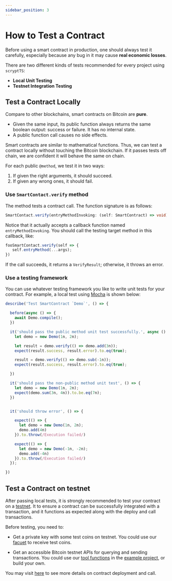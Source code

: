 ```yaml
---
sidebar_position: 3
---
```

 
# How to Test a Contract
 
Before using a smart contract in production, one should always test it carefully, especially because any bug in it may cause **real economic losses**.
 
There are two different kinds of tests recommended for every project using `scryptTS`:
 
* **Local Unit Testing**
* **Testnet Integration Testing**
 
## Test a Contract Locally

Compare to other blockchains, smart contracts on Bitcoin are **pure**.
* Given the same input, its public function always returns the same boolean output: success or failure. It has no internal state.
* A public function call causes no side effects.

Smart contracts are similar to mathematical functions. Thus, we can test a contract locally without touching the Bitcoin blockchain. If it passes tests off chain, we are confident it will behave the same on chain.

For each public `@method`, we test it in two ways:

1. If given the right arguments, it should succeed.
2. If given any wrong ones, it should fail.

### Use `SmartContact.verify` method
 
The method tests a contract call. The function signature is as follows:
 
```ts
SmartContact.verify(entryMethodInvoking: (self: SmartContract) => void): VerifyResult
```

Notice that it actually accepts a callback function named `entryMethodInvoking`. You should call the testing target method in this callback, like:

```ts
fooSmartContact.verify(self => {
   self.entryMethod(...args);
})
```

If the call succeeds, it returns a `VerifyResult`; otherwise, it throws an error.

### Use a testing framework
 
You can use whatever testing framework you like to write unit tests for your contract. For example, a local test using [Mocha](https://mochajs.org/) is shown below:
 
```js
describe('Test SmartContract `Demo`', () => {

  before(async () => {
    await Demo.compile();
  })

  it('should pass the public method unit test successfully.', async () => {
    let demo = new Demo(1n, 2n);

    let result = demo.verify(() => demo.add(3n));
    expect(result.success, result.error).to.eq(true);

    result = demo.verify(() => demo.sub(-1n));
    expect(result.success, result.error).to.eq(true);

  })

  it('should pass the non-public method unit test', () => {
    let demo = new Demo(1n, 2n);
    expect(demo.sum(3n, 4n)).to.be.eq(7n);
  })


  it('should throw error', () => {

    expect(() => {
      let demo = new Demo(1n, 2n);
      demo.add(4n)
    }).to.throw(/Execution failed/)

    expect(() => {
      let demo = new Demo(-1n, -2n);
      demo.add(-4n)
    }).to.throw(/Execution failed/)
  });

})
```
 
## Test a Contract on testnet
 
After passing local tests, it is strongly recommended to test your contract on a [testnet](https://test.whatsonchain.com/). It to ensure a contract can be successfully integrated with a transaction, and it functions as expected along with the deploy and call transactions.
 
Before testing, you need to:
 
* Get a private key with some test coins on testnet. You could use our [facuet](https://scrypt.io/#faucet) to receive test coins.
 
* Get an accessible Bitcoin testnet APIs for querying and sending transactions. You could use our [tool functions](https://github.com/sCrypt-Inc/scryptTS-examples/blob/master/tests/txHelper.ts) in the [example project](https://github.com/sCrypt-Inc/scryptTS-examples), or build your own.

You may visit [here](./how-to-deploy-and-call-a-contract.md) to see more details on contract deployment and call.
